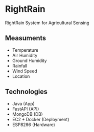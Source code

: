 # RightRain

RightRain System for Agricultural Sensing

## Measuments
- Temperature
- Air Humidity
- Ground Humidity
- Rainfall
- Wind Speed
- Location

## Technologies
- Java (App)
- FastAPI (API)
- MongoDB (DB)
- EC2 + Docker (Deployment)
- ESP8266 (Hardware)
